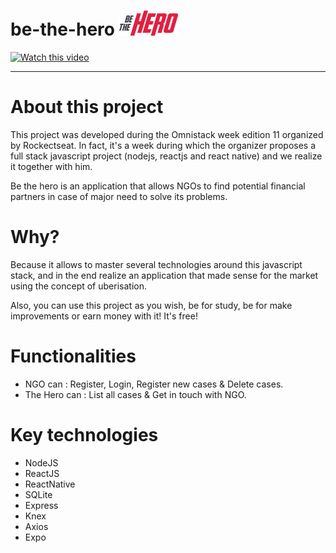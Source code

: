 # be-the-hero ![](mobile/src/assets/logo.png)


[![Watch this video](https://github.com/Sam-kemit/be-the-hero/blob/master/capture-app.PNG)](https://avatar-websites.s3.eu-west-3.amazonaws.com/BeTheHeroApp_trial_0.mp4)

---

# About this project
This project was developed during the Omnistack week edition 11 organized by Rockectseat. In fact, it's a week during which the organizer proposes a full stack javascript project (nodejs, reactjs and react native) and we realize it together with him. 

Be the hero is an application that allows NGOs to find potential financial partners in case of major need to solve its problems.


# Why?
Because it allows to master several technologies around this javascript stack, and in the end realize an application that made sense for the market using the concept of uberisation.

Also, you can use this project as you wish, be for study, be for make improvements or earn money with it!
It's free!

# Functionalities
- NGO can : Register, Login, Register new cases & Delete cases.
- The Hero can : List all cases & Get in touch with NGO.
  

# Key technologies
- NodeJS
- ReactJS
- ReactNative
- SQLite
- Express
- Knex
- Axios
- Expo
